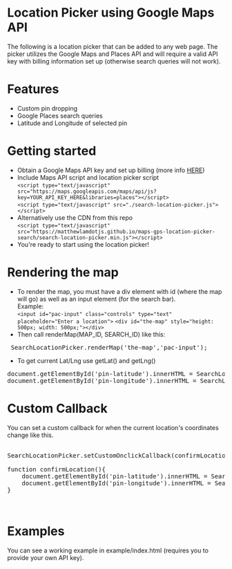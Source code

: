 # Location Picker using Google Maps API

The following is a location picker that can be added to any web page. The picker utilizes the Google Maps and Places API and will require a valid API key with billing information set up (otherwise search queries will not work).

# Features

* Custom pin dropping
* Google Places search queries
* Latitude and Longitude of selected pin

# Getting started

* Obtain a Google Maps API key and set up billing (more info <a href="https://developers.google.com/maps/documentation/embed/get-api-key">HERE</a>)
* Include Maps API script and location picker script <br>
` <script type="text/javascript" src="https://maps.googleapis.com/maps/api/js?key=YOUR_API_KEY_HERE&libraries=places"></script> ` <br>
` <script type="text/javascript" src="./search-location-picker.js"></script> ` <br>
* Alternatively use the CDN from this repo <br>
` <script type="text/javascript" src="https://matthewlamdotjs.github.io/maps-gps-location-picker-search/search-location-picker.min.js"></script> ` <br>
* You're ready to start using the location picker!

# Rendering the map

* To render the map, you must have a div element with id (where the map will go) as well as an input element (for the search bar). <br>
Example: <br>
` <input id="pac-input" class="controls" type="text" placeholder="Enter a location"> `
` <div id="the-map" style="height: 500px; width: 500px;"></div> `
* Then call renderMap(MAP_ID, SEARCH_ID) like this: <br>
<pre> SearchLocationPicker.renderMap('the-map','pac-input'); </pre>
* To get current Lat/Lng use getLat() and getLng() <br>
<pre>
document.getElementById('pin-latitude').innerHTML = SearchLocationPicker.getLat();
document.getElementById('pin-longitude').innerHTML = SearchLocationPicker.getLng();
</pre>

# Custom Callback

You can set a custom callback for when the current location's coordinates change like this. <br>
<br>
<pre>
SearchLocationPicker.setCustomOnclickCallback(confirmLocation);

function confirmLocation(){
    document.getElementById('pin-latitude').innerHTML = SearchLocationPicker.getLat();
    document.getElementById('pin-longitude').innerHTML = SearchLocationPicker.getLng();
}
</pre><br>

# Examples

You can see a working example in example/index.html (requires you to provide your own API key).

